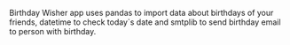 Birthday Wisher app uses pandas to import data about birthdays of your friends, datetime to check today`s date and smtplib to send birthday email to person with birthday. 
